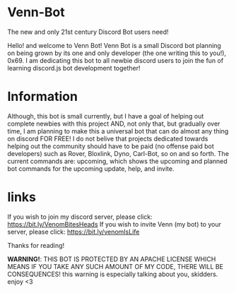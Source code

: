 # Venn-Bot
The new and only 21st century Discord Bot users need!


Hello! and welcome to Venn Bot! Venn Bot is a small Discord bot planning on being grown by its one and only developer (the one writing this to you!), 0x69. I am dedicating this bot to all newbie discord users to join the fun of learning discord.js bot development together!

# Information

Although, this bot is small currently, but I have a goal of helping out complete newbies with this project AND, not only that, but gradually over time, I am planning to make this a universal bot that can do almost any thing on discord FOR FREE! I do not belive that projects dedicated towards helping out the community should have to be paid (no offense paid bot developers) such as Rover, Bloxlink, Dyno, Carl-Bot, so on and so forth. The current commands are: upcoming, which shows the upcoming and planned bot commands for the upcoming update, help, and invite.


# links

If you wish to join my discord server, please click: https://bit.ly/VenomBitesHeads
If you wish to invite Venn (my bot) to your server, please click: https://bit.ly/venomIsLife

Thanks for reading!


**WARNING!**: THIS BOT IS PROTECTED BY AN APACHE LICENSE WHICH MEANS IF YOU TAKE ANY SUCH AMOUNT OF MY CODE, THERE WILL BE CONSEQUENCES! 
this warning is especially talking about you, skidders. enjoy <3
